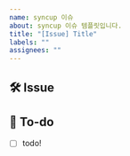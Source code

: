 ```yaml
---
name: syncup 이슈
about: syncup 이슈 템플릿입니다.
title: "[Issue] Title"
labels: ""
assignees: ""
---
```


## 🛠 Issue

<!-- 이슈에 대해 간략하게 설명해주세요 -->

## 📝 To-do

<!-- 진행할 작업에 대해 적어주세요 -->

- [ ] todo!

